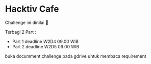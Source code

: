 # Hacktiv Cafe

Challenge ini dinilai 💯

Terbagi 2 Part :
- Part 1 deadline W2D4 09.00 WIB
- Part 2 deadline W2D5 09.00 WIB

buka documment challenge pada gdrive untuk membaca requirement